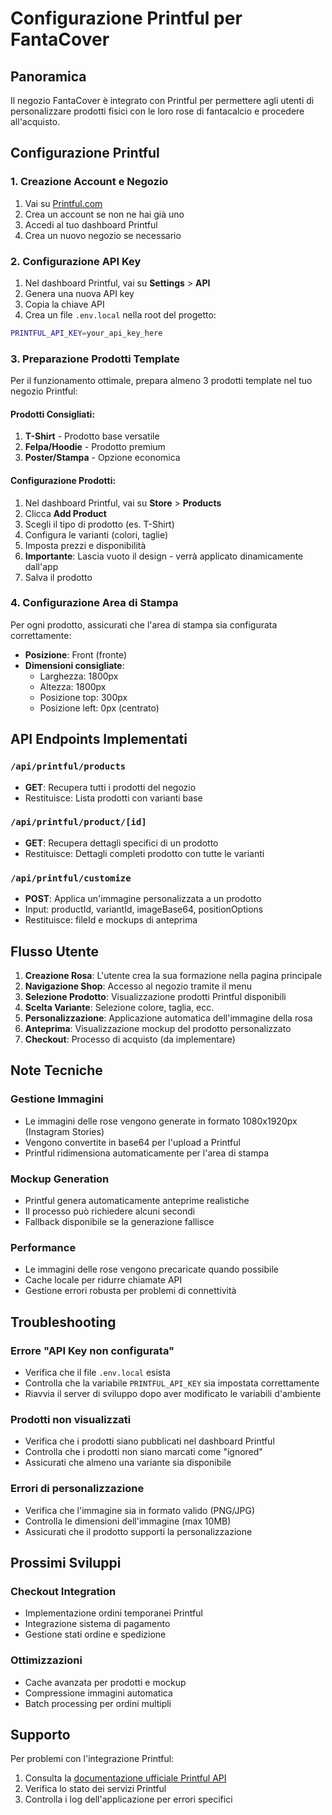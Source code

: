 # Configurazione Printful per FantaCover

## Panoramica
Il negozio FantaCover è integrato con Printful per permettere agli utenti di personalizzare prodotti fisici con le loro rose di fantacalcio e procedere all'acquisto.

## Configurazione Printful

### 1. Creazione Account e Negozio
1. Vai su [Printful.com](https://www.printful.com)
2. Crea un account se non ne hai già uno
3. Accedi al tuo dashboard Printful
4. Crea un nuovo negozio se necessario

### 2. Configurazione API Key
1. Nel dashboard Printful, vai su **Settings** > **API**
2. Genera una nuova API key
3. Copia la chiave API
4. Crea un file `.env.local` nella root del progetto:
```bash
PRINTFUL_API_KEY=your_api_key_here
```

### 3. Preparazione Prodotti Template
Per il funzionamento ottimale, prepara almeno 3 prodotti template nel tuo negozio Printful:

#### Prodotti Consigliati:
1. **T-Shirt** - Prodotto base versatile
2. **Felpa/Hoodie** - Prodotto premium
3. **Poster/Stampa** - Opzione economica

#### Configurazione Prodotti:
1. Nel dashboard Printful, vai su **Store** > **Products**
2. Clicca **Add Product**
3. Scegli il tipo di prodotto (es. T-Shirt)
4. Configura le varianti (colori, taglie)
5. Imposta prezzi e disponibilità
6. **Importante**: Lascia vuoto il design - verrà applicato dinamicamente dall'app
7. Salva il prodotto

### 4. Configurazione Area di Stampa
Per ogni prodotto, assicurati che l'area di stampa sia configurata correttamente:
- **Posizione**: Front (fronte)
- **Dimensioni consigliate**: 
  - Larghezza: 1800px
  - Altezza: 1800px
  - Posizione top: 300px
  - Posizione left: 0px (centrato)

## API Endpoints Implementati

### `/api/printful/products`
- **GET**: Recupera tutti i prodotti del negozio
- Restituisce: Lista prodotti con varianti base

### `/api/printful/product/[id]`
- **GET**: Recupera dettagli specifici di un prodotto
- Restituisce: Dettagli completi prodotto con tutte le varianti

### `/api/printful/customize`
- **POST**: Applica un'immagine personalizzata a un prodotto
- Input: productId, variantId, imageBase64, positionOptions
- Restituisce: fileId e mockups di anteprima

## Flusso Utente

1. **Creazione Rosa**: L'utente crea la sua formazione nella pagina principale
2. **Navigazione Shop**: Accesso al negozio tramite il menu
3. **Selezione Prodotto**: Visualizzazione prodotti Printful disponibili
4. **Scelta Variante**: Selezione colore, taglia, ecc.
5. **Personalizzazione**: Applicazione automatica dell'immagine della rosa
6. **Anteprima**: Visualizzazione mockup del prodotto personalizzato
7. **Checkout**: Processo di acquisto (da implementare)

## Note Tecniche

### Gestione Immagini
- Le immagini delle rose vengono generate in formato 1080x1920px (Instagram Stories)
- Vengono convertite in base64 per l'upload a Printful
- Printful ridimensiona automaticamente per l'area di stampa

### Mockup Generation
- Printful genera automaticamente anteprime realistiche
- Il processo può richiedere alcuni secondi
- Fallback disponibile se la generazione fallisce

### Performance
- Le immagini delle rose vengono precaricate quando possibile
- Cache locale per ridurre chiamate API
- Gestione errori robusta per problemi di connettività

## Troubleshooting

### Errore "API Key non configurata"
- Verifica che il file `.env.local` esista
- Controlla che la variabile `PRINTFUL_API_KEY` sia impostata correttamente
- Riavvia il server di sviluppo dopo aver modificato le variabili d'ambiente

### Prodotti non visualizzati
- Verifica che i prodotti siano pubblicati nel dashboard Printful
- Controlla che i prodotti non siano marcati come "ignored"
- Assicurati che almeno una variante sia disponibile

### Errori di personalizzazione
- Verifica che l'immagine sia in formato valido (PNG/JPG)
- Controlla le dimensioni dell'immagine (max 10MB)
- Assicurati che il prodotto supporti la personalizzazione

## Prossimi Sviluppi

### Checkout Integration
- Implementazione ordini temporanei Printful
- Integrazione sistema di pagamento
- Gestione stati ordine e spedizione

### Ottimizzazioni
- Cache avanzata per prodotti e mockup
- Compressione immagini automatica
- Batch processing per ordini multipli

## Supporto
Per problemi con l'integrazione Printful:
1. Consulta la [documentazione ufficiale Printful API](https://developers.printful.com/)
2. Verifica lo stato dei servizi Printful
3. Controlla i log dell'applicazione per errori specifici

